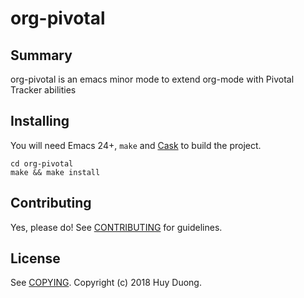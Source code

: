 # org-pivotal

## Summary

org-pivotal is an emacs minor mode to extend org-mode with Pivotal Tracker abilities

## Installing

You will need Emacs 24+, `make` and [Cask](https://github.com/cask/cask) to
build the project.

    cd org-pivotal
    make && make install

## Contributing

Yes, please do! See [CONTRIBUTING][] for guidelines.

## License

See [COPYING][]. Copyright (c) 2018 Huy Duong.


[CONTRIBUTING]: ./CONTRIBUTING.md
[COPYING]: ./COPYING
